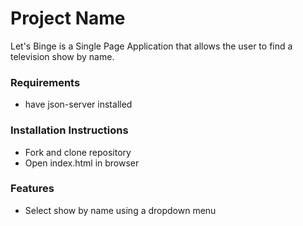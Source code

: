 # Project Name
Let's Binge is a Single Page Application that allows the user to find a television show by name.

### Requirements
* have json-server installed

### Installation Instructions
* Fork and clone repository
* Open index.html in browser

### Features
* Select show by name using a dropdown menu

